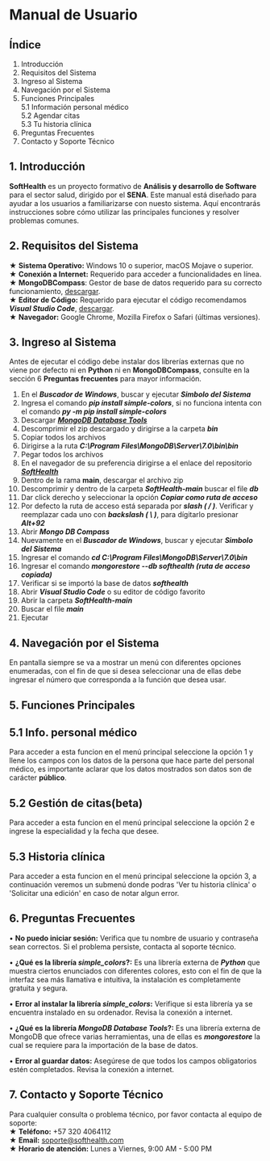 # Manual de Usuario
## Índice
1. Introducción
2. Requisitos del Sistema
3. Ingreso al Sistema
4. Navegación por el Sistema
5. Funciones Principales  
5.1 Información personal médico  
5.2 Agendar citas  
5.3 Tu historia clínica  
6. Preguntas Frecuentes
7. Contacto y Soporte Técnico
## 1. Introducción
**SoftHealth** es un proyecto formativo de **Análisis y desarrollo de Software** para el sector salud, dirigido por el **SENA**. Este manual está diseñado para ayudar a los usuarios a familiarizarse con nuesto sistema. Aquí encontrarás instrucciones sobre cómo utilizar las principales funciones y resolver problemas comunes.
## 2. Requisitos del Sistema
★ **Sistema Operativo:** Windows 10 o superior, macOS Mojave o superior.  
★ **Conexión a Internet:** Requerido para acceder a funcionalidades en línea.  
★ **MongoDBCompass**: Gestor de base de datos requerido para su correcto funcionamiento, [descargar](https://www.mongodb.com/try/download/compass).  
★ **Editor de Código:** Requerido para ejecutar el código recomendamos ***Visual Studio Code***, [descargar](https://code.visualstudio.com/download).  
★ **Navegador:** Google Chrome, Mozilla Firefox o Safari (últimas versiones).
## 3. Ingreso al Sistema
Antes de ejecutar el código debe instalar dos librerías externas que no viene por defecto ni en **Python** ni en **MongoDBCompass**, consulte en la sección 6 **Preguntas frecuentes** para mayor información.
1. En el ***Buscador de Windows***, buscar y ejecutar ***Simbolo del Sistema***
2. Ingresa el comando ***pip install simple-colors***, si no funciona intenta con el comando ***py -m pip install simple-colors***
3. Descargar [***MongoDB Database Tools***](https://www.mongodb.com/try/download/database-tools)
4. Descomprimir el zip descargado y dirigirse a la carpeta ***bin***
5. Copiar todos los archivos
6. Dirigirse a la ruta ***C:\Program Files\MongoDB\Server\7.0\bin\bin***
7. Pegar todos los archivos
9. En el navegador de su preferencia dirigirse a el enlace del repositorio [***SoftHealth***](https://github.com/davidblanco1407/SoftHealth.git)
11. Dentro de la rama **main**, descargar el archivo zip
12. Descomprimir y dentro de la carpeta ***SoftHealth-main*** buscar el file ***db***
13. Dar click derecho y seleccionar la opción ***Copiar como ruta de acceso***
14. Por defecto la ruta de acceso está separada por ***slash ( / )***. Verificar y reemplazar cada uno con ***backslash ( \\ )***, para dígitarlo presionar ***Alt+92***
15. Abrir ***Mongo DB Compass***
16. Nuevamente en el ***Buscador de Windows***, buscar y ejecutar ***Simbolo del Sistema***
17. Ingresar el comando ***cd C:\Program Files\MongoDB\Server\7.0\bin***
18. Ingresar el comando ***mongorestore --db softhealth (ruta de acceso copiada)***
19. Verificar si se importó la base de datos ***softhealth***
20. Abrir ***Visual Studio Code*** o su editor de código favorito
21. Abrir la carpeta ***SoftHealth-main***
22. Buscar el file ***main***
23. Ejecutar
## 4. Navegación por el Sistema
En pantalla siempre se va a mostrar un menú con diferentes opciones enumeradas, con el fin de que si desea seleccionar una de ellas debe ingresar el número que corresponda a la función que desea usar.
## 5. Funciones Principales
## 5.1 Info. personal médico
Para acceder a esta funcion en el menú principal seleccione la opción 1 y llene los campos con los datos de la persona que hace parte del personal médico, es importante aclarar que los datos mostrados son datos son de carácter **público**.
## 5.2 Gestión de citas(beta)
Para acceder a esta funcion en el menú principal seleccione la opción 2 e ingrese la especialidad y la fecha que desee.
## 5.3 Historia clínica
Para acceder a esta funcion en el menú principal seleccione la opción 3, a continuación veremos un submenú donde podras 'Ver tu historia clínica' o 'Solicitar una edición' en caso de notar algun error.
## 6. Preguntas Frecuentes
• **No puedo iniciar sesión:** Verifica que tu nombre de usuario y contraseña sean correctos. Si el problema persiste, contacta al soporte técnico.

• **¿Qué es la librería *simple_colors*?:** Es una librería externa de ***Python*** que muestra ciertos enunciados con diferentes colores, esto con el fin de que la interfaz sea más llamativa e intuitiva, la instalación es completamente gratuita y segura.

• **Error al instalar la librería *simple_colors*:** Verifique si esta librería ya se encuentra instalado en su ordenador. Revisa la conexión a internet.

• **¿Qué es la librería *MongoDB Database Tools*?:** Es una librería externa de MongoDB que ofrece varias herramientas, una de ellas es ***mongorestore*** la cual se requiere para la importación de la base de datos.

• **Error al guardar datos:** Asegúrese de que todos los campos obligatorios estén completados. Revisa la conexión a internet.
## 7. Contacto y Soporte Técnico
Para cualquier consulta o problema técnico, por favor contacta al equipo de soporte:  
★ **Teléfono:** +57 320 4064112  
★ **Email:** soporte@softhealth.com  
★ **Horario de atención:** Lunes a Viernes, 9:00 AM - 5:00 PM  
